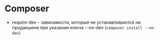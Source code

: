 # Composer

* require-dev - зависимости, которые не устанавливаются на продакшене
  при указании ключа --no-dev (`composer install --no-dev`)